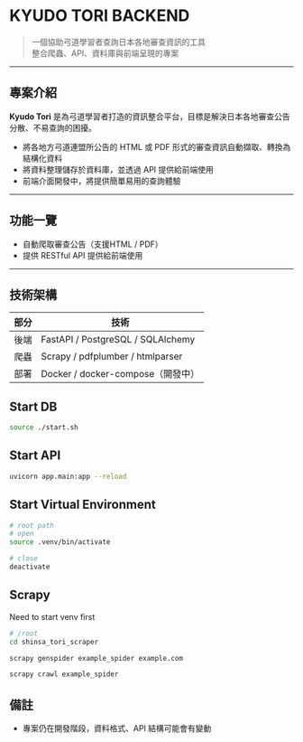 # KYUDO TORI BACKEND

> 一個協助弓道學習者查詢日本各地審查資訊的工具  
> 整合爬蟲、API、資料庫與前端呈現的專案

---

## 專案介紹

**Kyudo Tori** 是為弓道學習者打造的資訊整合平台，目標是解決日本各地審查公告分散、不易查詢的困擾。

- 將各地方弓道連盟所公告的 HTML 或 PDF 形式的審查資訊自動擷取、轉換為結構化資料
- 將資料整理儲存於資料庫，並透過 API 提供給前端使用
- 前端介面開發中，將提供簡單易用的查詢體驗

---

## 功能一覽

- 自動爬取審查公告（支援HTML / PDF）
- 提供 RESTful API 提供給前端使用

---

## 技術架構

| 部分 | 技術 |
|------|------|
| 後端 | FastAPI / PostgreSQL / SQLAlchemy |
| 爬蟲 | Scrapy / pdfplumber / htmlparser |
| 部署 | Docker / docker-compose（開發中） |

## Start DB
```bash
source ./start.sh
```

## Start API
```bash
uvicorn app.main:app --reload
```

## Start Virtual Environment
```bash
# root path
# open
source .venv/bin/activate

# close
deactivate
```

## Scrapy
Need to start venv first

```bash
# /root
cd shinsa_tori_scraper

scrapy genspider example_spider example.com

scrapy crawl example_spider
```

## 備註
- 專案仍在開發階段，資料格式、API 結構可能會有變動
